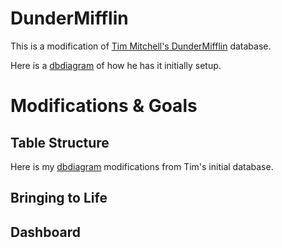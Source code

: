 # DunderMifflin

This is a modification of [Tim Mitchell's DunderMifflin](https://github.com/tdmitch/DunderMifflin) database.

Here is a [dbdiagram](https://dbdiagram.io/d/DunderMifflin-6621747a03593b6b615e5404) of how he has it initially setup.

# Modifications & Goals

## Table Structure

Here is my [dbdiagram](https://dbdiagram.io/d/DunderMifflin-Quinns-66217df403593b6b615ef515) modifications from Tim's initial database.


## Bringing to Life



## Dashboard



